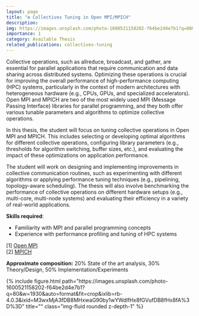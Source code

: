 ```yaml
---
layout: page
title: "⚙️ Collectives Tuning in Open MPI/MPICH"
description: 
img: https://images.unsplash.com/photo-1600521158202-f64be2d4e7b1?q=80&w=1930&auto=format&fit=crop&ixlib=rb-4.0.3&ixid=M3wxMjA3fDB8MHxwaG90by1wYWdlfHx8fGVufDB8fHx8fA%3D%3D
importance: 1
category: Available Thesis
related_publications: collectives-tuning
---
```


Collective operations, such as allreduce, broadcast, and gather, are essential for parallel applications that require communication and data sharing across distributed systems. Optimizing these operations is crucial for improving the overall performance of high-performance computing (HPC) systems, particularly in the context of modern architectures with heterogeneous hardware (e.g., CPUs, GPUs, and specialized accelerators). Open MPI and MPICH are two of the most widely used MPI (Message Passing Interface) libraries for parallel programming, and they both offer various tunable parameters and algorithms to optimize collective operations.

In this thesis, the student will focus on tuning collective operations in Open MPI and MPICH. This includes selecting or developing optimal algorithms for different collective operations, configuring library parameters (e.g., thresholds for algorithm switching, buffer sizes, etc.), and evaluating the impact of these optimizations on application performance.

The student will work on designing and implementing improvements in collective communication routines, such as experimenting with different algorithms or applying performance tuning techniques (e.g., pipelining, topology-aware scheduling). The thesis will also involve benchmarking the performance of collective operations on different hardware setups (e.g., multi-core, multi-node systems) and evaluating their efficiency in a variety of real-world applications.

**Skills required**:
- Familiarity with MPI and parallel programming concepts
- Experience with performance profiling and tuning of HPC systems

[1] <a href="https://www.open-mpi.org/">Open MPI</a><br>
[2] <a href="https://www.mpich.org/">MPICH</a><br>

<b>Approximate composition:</b> 20% State of the art analysis, 30% Theory/Design, 50% Implementation/Experiments  

<div class="row">
    <div class="col-sm mt-3 mt-md-0">
        {% include figure.html path="https://images.unsplash.com/photo-1600521158202-f64be2d4e7b1?q=80&w=1930&auto=format&fit=crop&ixlib=rb-4.0.3&ixid=M3wxMjA3fDB8MHxwaG90by1wYWdlfHx8fGVufDB8fHx8fA%3D%3D" title="" class="img-fluid rounded z-depth-1" %}
    </div>
</div>
